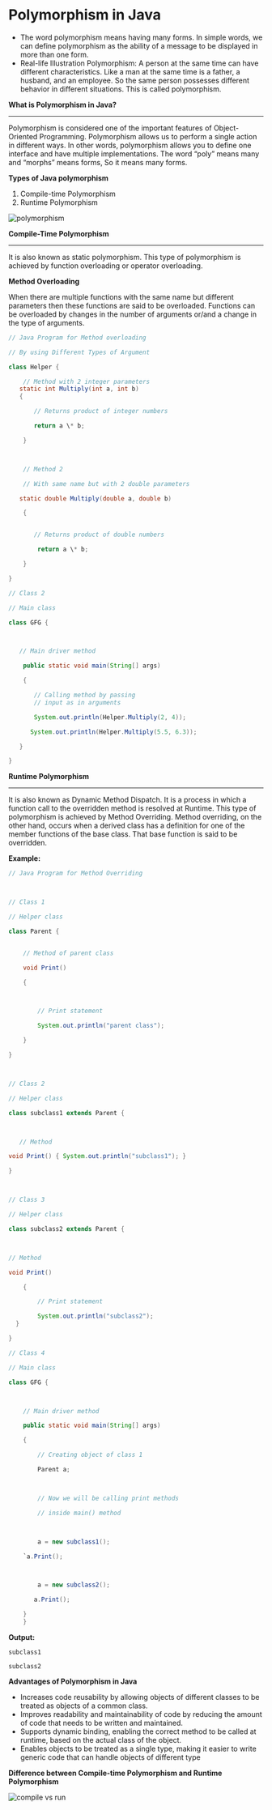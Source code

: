 

# Polymorphism in Java


- The word polymorphism means having many forms. In simple words, we can define polymorphism as the ability of a message to be displayed in more than one form. 
- Real-life Illustration Polymorphism: A person at the same time can have different characteristics. Like a man at the same time is a father, a husband, and an employee. So the same person possesses different behavior in different situations. This is called polymorphism. 

**What is Polymorphism in Java?**

---

Polymorphism is considered one of the important features of Object-Oriented Programming. Polymorphism allows us to perform a single action in different ways. In other words, polymorphism allows you to define one interface and have multiple implementations. The word “poly” means many and “morphs” means forms, So it means many forms.

**Types of Java polymorphism**


1. Compile-time Polymorphism
1. Runtime Polymorphism







![polymorphism](https://github.com/rhushikesh2000/JAVA_TUTORIAL_/assets/124034778/859037bf-d756-450a-896a-84c52ec53fb0)













**Compile-Time Polymorphism**

---

It is also known as static polymorphism. This type of polymorphism is achieved by function overloading or operator overloading.

**Method Overloading**

When there are multiple functions with the same name but different parameters then these functions are said to be overloaded. Functions can be overloaded by changes in the number of arguments or/and a change in the type of arguments.
~~~java
// Java Program for Method overloading

// By using Different Types of Argument

class Helper {

    // Method with 2 integer parameters
   static int Multiply(int a, int b)
   {

       // Returns product of integer numbers

       return a \* b;

    }



    // Method 2

    // With same name but with 2 double parameters

   static double Multiply(double a, double b)

    {


       // Returns product of double numbers

        return a \* b;

    }

} 

// Class 2

// Main class

class GFG {



   // Main driver method

    public static void main(String[] args)

    {

       // Calling method by passing
       // input as in arguments

       System.out.println(Helper.Multiply(2, 4));

      System.out.println(Helper.Multiply(5.5, 6.3));

   }

}

~~~

**Runtime Polymorphism**

---

It is also known as Dynamic Method Dispatch. It is a process in which a function call to the overridden method is resolved at Runtime. This type of polymorphism is achieved by Method Overriding. Method overriding, on the other hand, occurs when a derived class has a definition for one of the member functions of the base class. That base function is said to be overridden.

**Example:**
~~~java
// Java Program for Method Overriding



// Class 1

// Helper class

class Parent {


    // Method of parent class

    void Print()

    {



        // Print statement

        System.out.println("parent class");

    }

}



// Class 2

// Helper class

class subclass1 extends Parent {



   // Method

void Print() { System.out.println("subclass1"); }

}



// Class 3

// Helper class

class subclass2 extends Parent {



// Method

void Print()

    {

        // Print statement

        System.out.println("subclass2");
  }

}

// Class 4

// Main class

class GFG {



    // Main driver method

    public static void main(String[] args)

    {

        // Creating object of class 1

        Parent a;



        // Now we will be calling print methods

        // inside main() method



        a = new subclass1();

    `a.Print();



        a = new subclass2();

       a.Print();

    }
    }
~~~
**Output:**
~~~
subclass1

subclass2
~~~
**Advantages of Polymorphism in Java**

- Increases code reusability by allowing objects of different classes to be treated as objects of a common class.
- Improves readability and maintainability of code by reducing the amount of code that needs to be written and maintained.
- Supports dynamic binding, enabling the correct method to be called at runtime, based on the actual class of the object.
- Enables objects to be treated as a single type, making it easier to write generic code that can handle objects of different type




**Difference between Compile-time Polymorphism and Runtime Polymorphism**


![compile vs run](https://github.com/rhushikesh2000/JAVA_TUTORIAL_/assets/124034778/b8c19fa7-4ca6-4d6a-abc6-68cba6f07db6)

